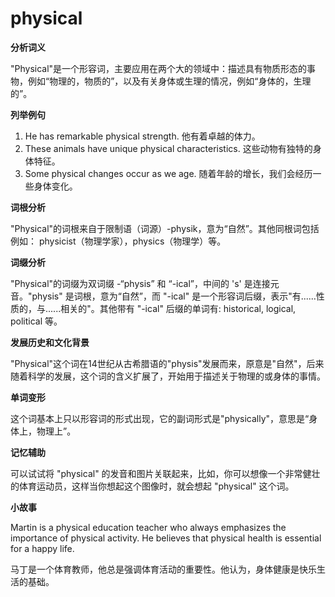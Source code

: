 # physical

**分析词义**

  

"Physical"是一个形容词，主要应用在两个大的领域中：描述具有物质形态的事物，例如“物理的，物质的”，以及有关身体或生理的情况，例如“身体的，生理的”。

  

**列举例句**

  

1.  He has remarkable physical strength. 他有着卓越的体力。
2.  These animals have unique physical characteristics. 这些动物有独特的身体特征。
3.  Some physical changes occur as we age. 随着年龄的增长，我们会经历一些身体变化。

  

**词根分析**

  

"Physical"的词根来自于限制语（词源）-physik，意为“自然”。其他同根词包括例如： physicist（物理学家），physics（物理学）等。

  

**词缀分析**

  

"Physical"的词缀为双词缀 -“physis” 和 “-ical”，中间的 's' 是连接元音。"physis" 是词根，意为“自然”，而 "-ical" 是一个形容词后缀，表示"有......性质的，与......相关的"。其他带有 "-ical" 后缀的单词有: historical, logical, political 等。

  

**发展历史和文化背景**

  

"Physical"这个词在14世纪从古希腊语的"physis"发展而来，原意是"自然"，后来随着科学的发展，这个词的含义扩展了，开始用于描述关于物理的或身体的事情。

  

**单词变形**

  

这个词基本上只以形容词的形式出现，它的副词形式是"physically"，意思是“身体上，物理上”。

  

**记忆辅助**

  

可以试试将 "physical" 的发音和图片关联起来，比如，你可以想像一个非常健壮的体育运动员，这样当你想起这个图像时，就会想起 "physical" 这个词。

  

**小故事**

  

Martin is a physical education teacher who always emphasizes the importance of physical activity. He believes that physical health is essential for a happy life.

  

马丁是一个体育教师，他总是强调体育活动的重要性。他认为，身体健康是快乐生活的基础。
